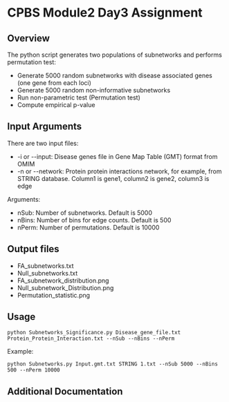 #  CPBS Module2 Day3 Assignment 

## Overview
The python script generates two populations of subnetworks and performs permutation test:<br>
- Generate 5000 random subnetworks with disease associated genes (one gene from each loci)
- Generate 5000 random non-informative subnetworks 
- Run non-parametric test (Permutation test)
- Compute empirical p-value

## Input Arguments

There are two input files:<br> 
- -i or --input: Disease genes file in Gene Map Table (GMT) format from OMIM <br>
- -n or --network: Protein protein interactions network, for example, from STRING database. Column1 is gene1, column2 is gene2, column3 is edge<br>

Arguments:
- nSub: Number of subnetworks. Default is 5000 <br>
- nBins: Number of bins for edge counts. Default is 500 <br>
- nPerm: Number of permutations. Default is 10000 <br>

## Output files

- FA_subnetworks.txt
- Null_subnetworks.txt
- FA_subnetwork_distribution.png 
- Null_subnetwork_Distribution.png 
- Permutation_statistic.png

## Usage

`python Subnetworks_Significance.py Disease_gene_file.txt Protein_Protein_Interaction.txt --nSub --nBins --nPerm`

Example:

`python Subnetworks.py Input.gmt.txt STRING 1.txt --nSub 5000 --nBins 500 --nPerm 10000`

## Additional Documentation

